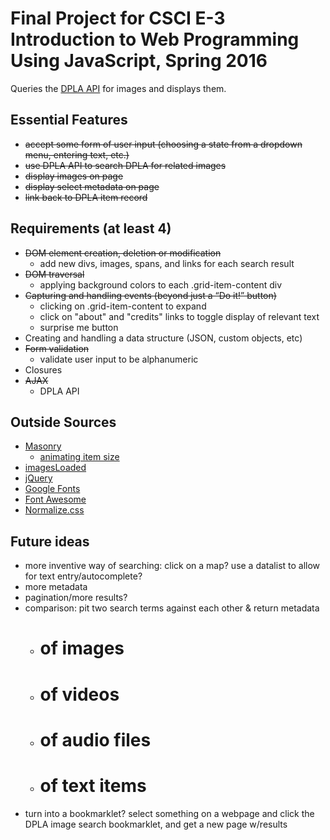 # Final Project for CSCI E-3 Introduction to Web Programming Using JavaScript, Spring 2016

Queries the [DPLA API](http://dp.la/info/developers/codex/) for images and displays them.

## Essential Features
- ~~accept some form of user input (choosing a state from a dropdown menu, entering text, etc.)~~
- ~~use DPLA API to search DPLA for related images~~
- ~~display images on page~~
- ~~display select metadata on page~~
- ~~link back to DPLA item record~~

## Requirements (at least 4)
- ~~DOM element creation, deletion or modification~~
	- add new divs, images, spans, and links for each search result
- ~~DOM traversal~~
	- applying background colors to each .grid-item-content div
- ~~Capturing and handling events (beyond just a “Do it!” button)~~
	- clicking on .grid-item-content to expand
	- click on "about" and "credits" links to toggle display of relevant text
	- surprise me button
- Creating and handling a data structure (JSON, custom objects, etc)
- ~~Form validation~~
	- validate user input to be alphanumeric
- Closures
- ~~AJAX~~
	- DPLA API

## Outside Sources
- [Masonry](http://masonry.desandro.com/)
	- [animating item size](http://masonry.desandro.com/extras.html#animating-item-size)
- [imagesLoaded](http://imagesloaded.desandro.com/)
- [jQuery](https://jquery.com/)
- [Google Fonts](https://www.google.com/fonts)
- [Font Awesome](https://fortawesome.github.io/Font-Awesome/)
- [Normalize.css](https://necolas.github.io/normalize.css/)

## Future ideas
- more inventive way of searching: click on a map? use a datalist to allow for text entry/autocomplete?
- more metadata
- pagination/more results?
- comparison: pit two search terms against each other & return metadata
	- # of images
	- # of videos
	- # of audio files
	- # of text items
- turn into a bookmarklet? select something on a webpage and click the DPLA image search bookmarklet, and get a new page w/results 
